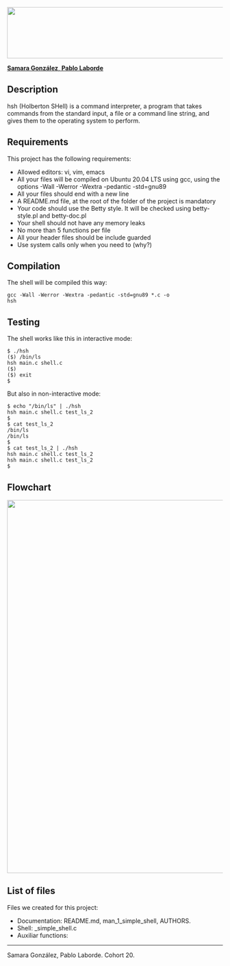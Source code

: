 <img src="https://i.postimg.cc/26vkFX6d/Holberton-Shell.jpg" width="1050" height="120">

<a href="https://github.com/444sami"> <strong>Samara González</strong>, </a>
<a href="https://github.com/Pablo-Laborde"> <strong>Pablo Laborde</strong> </a>

 <h2>
        <strong>Description</strong>
</h2>
<p>hsh (Holberton SHell) is a command interpreter, a program that takes commands from the standard input, a file or a command line string, and gives them to the operating system to perform.</p>

 <h2>
        <strong>Requirements</strong>
</h2>
<p>This project has the following requirements:

* Allowed editors: vi, vim, emacs
* All your files will be compiled on Ubuntu 20.04 LTS using gcc, using the options -Wall -Werror -Wextra -pedantic -std=gnu89
* All your files should end with a new line
* A README.md file, at the root of the folder of the project is mandatory
* Your code should use the Betty style. It will be checked using betty-style.pl and betty-doc.pl
* Your shell should not have any memory leaks
* No more than 5 functions per file
* All your header files should be include guarded
* Use system calls only when you need to (why?)</p>
<h2>
        <strong>Compilation</strong>
</h2>
<p>The shell will be compiled this way:

<code>gcc -Wall -Werror -Wextra -pedantic -std=gnu89 *.c -o hsh</code></p>
<h2>
        <strong>Testing</strong>
</h2>
<p>The shell works like this in interactive mode:

<pre><code>$ ./hsh
($) /bin/ls
hsh main.c shell.c
($)
($) exit
$</code></pre></p>
<p>But also in non-interactive mode:

<pre><code>$ echo "/bin/ls" | ./hsh
hsh main.c shell.c test_ls_2
$
$ cat test_ls_2
/bin/ls
/bin/ls
$
$ cat test_ls_2 | ./hsh
hsh main.c shell.c test_ls_2
hsh main.c shell.c test_ls_2
$</code></pre></p>
 <h2>
        <strong>Flowchart</strong>
</h2>
<p><img src="https://i.postimg.cc/k45ZS19S/Shell-Flowchart.jpg" width="784" height="872"></p>
 <h2>
        <strong>List of files</strong>
 </h2>
 <p>Files we created for this project:

* Documentation: README.md, man_1_simple_shell, AUTHORS.
* Shell: _simple_shell.c
* Auxiliar functions: </p>
<hr>
Samara González, Pablo Laborde. Cohort 20.
